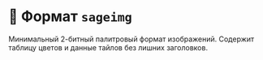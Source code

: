 # 📘 Формат `sageimg`

Минимальный 2-битный палитровый формат изображений.
Содержит таблицу цветов и данные тайлов без лишних заголовков.
